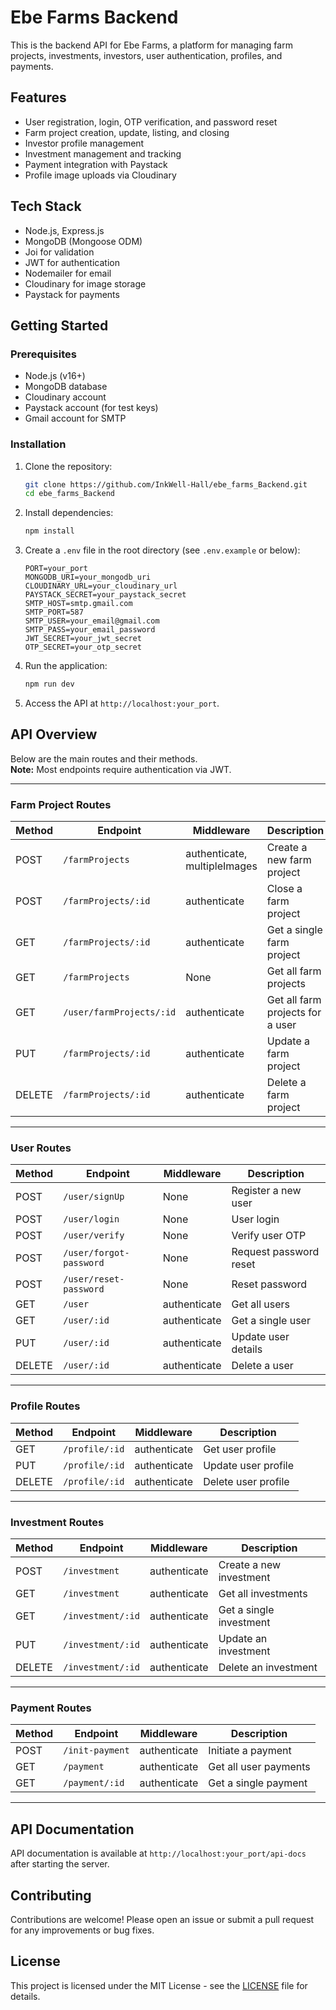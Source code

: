 # Ebe Farms Backend

This is the backend API for Ebe Farms, a platform for managing farm projects, investments, investors, user authentication, profiles, and payments.

## Features

- User registration, login, OTP verification, and password reset
- Farm project creation, update, listing, and closing
- Investor profile management
- Investment management and tracking
- Payment integration with Paystack
- Profile image uploads via Cloudinary

## Tech Stack

- Node.js, Express.js
- MongoDB (Mongoose ODM)
- Joi for validation
- JWT for authentication
- Nodemailer for email
- Cloudinary for image storage
- Paystack for payments

## Getting Started

### Prerequisites

- Node.js (v16+)
- MongoDB database
- Cloudinary account
- Paystack account (for test keys)
- Gmail account for SMTP

### Installation

1. Clone the repository:
   ```sh
   git clone https://github.com/InkWell-Hall/ebe_farms_Backend.git
   cd ebe_farms_Backend
   ```

2. Install dependencies:
   ```sh
   npm install
   ```

3. Create a `.env` file in the root directory (see `.env.example` or below):

   ```
   PORT=your_port
   MONGODB_URI=your_mongodb_uri
   CLOUDINARY_URL=your_cloudinary_url
   PAYSTACK_SECRET=your_paystack_secret
   SMTP_HOST=smtp.gmail.com
   SMTP_PORT=587
   SMTP_USER=your_email@gmail.com
   SMTP_PASS=your_email_password
   JWT_SECRET=your_jwt_secret
   OTP_SECRET=your_otp_secret
   ```

4. Run the application:
   ```sh
   npm run dev
   ```

5. Access the API at `http://localhost:your_port`.

## API Overview

Below are the main routes and their methods.  
**Note:** Most endpoints require authentication via JWT.

---

### Farm Project Routes

| Method | Endpoint                        | Middleware                        | Description                        |
|--------|---------------------------------|-----------------------------------|------------------------------------|
| POST   | `/farmProjects`                 | authenticate, multipleImages      | Create a new farm project          |
| POST   | `/farmProjects/:id`             | authenticate                      | Close a farm project               |
| GET    | `/farmProjects/:id`             | authenticate                      | Get a single farm project          |
| GET    | `/farmProjects`                 | None                              | Get all farm projects              |
| GET    | `/user/farmProjects/:id`        | authenticate                      | Get all farm projects for a user   |
| PUT    | `/farmProjects/:id`             | authenticate                      | Update a farm project              |
| DELETE | `/farmProjects/:id`             | authenticate                      | Delete a farm project              |

---

### User Routes

| Method | Endpoint                | Middleware     | Description                        |
|--------|-------------------------|---------------|------------------------------------|
| POST   | `/user/signUp`          | None          | Register a new user                |
| POST   | `/user/login`           | None          | User login                         |
| POST   | `/user/verify`          | None          | Verify user OTP                    |
| POST   | `/user/forgot-password` | None          | Request password reset             |
| POST   | `/user/reset-password`  | None          | Reset password                     |
| GET    | `/user`                 | authenticate  | Get all users                      |
| GET    | `/user/:id`             | authenticate  | Get a single user                  |
| PUT    | `/user/:id`             | authenticate  | Update user details                |
| DELETE | `/user/:id`             | authenticate  | Delete a user                      |

---

### Profile Routes

| Method | Endpoint           | Middleware     | Description                        |
|--------|--------------------|---------------|------------------------------------|
| GET    | `/profile/:id`     | authenticate  | Get user profile                   |
| PUT    | `/profile/:id`     | authenticate  | Update user profile                |
| DELETE | `/profile/:id`     | authenticate  | Delete user profile                |

---

### Investment Routes

| Method | Endpoint                | Middleware     | Description                        |
|--------|-------------------------|---------------|------------------------------------|
| POST   | `/investment`           | authenticate  | Create a new investment            |
| GET    | `/investment`           | authenticate  | Get all investments                |
| GET    | `/investment/:id`       | authenticate  | Get a single investment            |
| PUT    | `/investment/:id`       | authenticate  | Update an investment               |
| DELETE | `/investment/:id`       | authenticate  | Delete an investment               |

---

### Payment Routes

| Method | Endpoint                | Middleware     | Description                        |
|--------|-------------------------|---------------|------------------------------------|
| POST   | `/init-payment`         | authenticate  | Initiate a payment                 |
| GET    | `/payment`              | authenticate  | Get all user payments              |
| GET    | `/payment/:id`          | authenticate  | Get a single payment               |

---

## API Documentation

API documentation is available at `http://localhost:your_port/api-docs` after starting the server.

## Contributing

Contributions are welcome! Please open an issue or submit a pull request for any improvements or bug fixes.

## License

This project is licensed under the MIT License - see the [LICENSE](LICENSE) file for details.